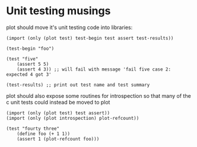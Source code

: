 Unit testing musings
============

plot should move it's unit testing code into libraries:

    (import (only (plot test) test-begin test assert test-results))

    (test-begin "foo")

    (test "five"
        (assert 5 5)
        (assert 4 3)) ;; will fail with message 'fail five case 2: expected 4 got 3'

    (test-results) ;; print out test name and test summary

plot should also expose some routines for introspection so that many of the c unit tests
could instead be moved to plot

    (import (only (plot test) test assert))
    (import (only (plot introspection) plot-refcount))

    (test "fourty three"
        (define foo (+ 1 1))
        (assert 1 (plot-refcount foo)))

